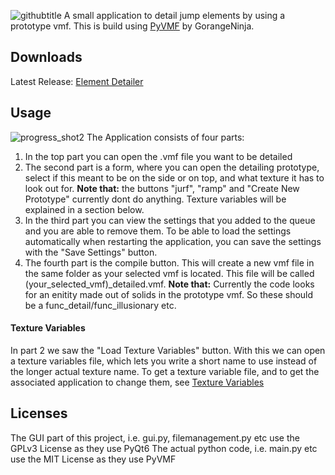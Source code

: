 ![githubtitle](https://user-images.githubusercontent.com/61150608/164681591-5dac7223-fb4e-4342-ae0d-3e1bd81bfd41.png)
A small application to detail jump elements by using a prototype vmf. This is build using [PyVMF](https://github.com/GorangeNinja/PyVMF) by GorangeNinja.

## Downloads
Latest Release:
[Element Detailer](https://github.com/Gerb-24/Element-Detailer/releases/latest)

## Usage
![progress_shot2](https://user-images.githubusercontent.com/61150608/164649282-32b6be87-004f-445e-8e22-ed0132935f0e.png)
The Application consists of four parts:
1. In the top part you can open the .vmf file you want to be detailed
2. The second part is a form, where you can open the detailing prototype, select if this meant to be on the side or on top, and what texture it has to look out for. **Note that:** the buttons "jurf", "ramp" and "Create New Prototype" currently dont do anything. Texture variables will be explained in a section below.
3. In the third part you can view the settings that you added to the queue and you are able to remove them. To be able to load the settings automatically when restarting the application, you can save the settings with the "Save Settings" button.
4. The fourth part is the compile button. This will create a new vmf file in the same folder as your selected vmf is located. This file will be called (your_selected_vmf)_detailed.vmf. **Note that:** Currently the code looks for an enitity made out of solids in the prototype vmf. So these should be a func_detail/func_illusionary etc.

#### Texture Variables
In part 2 we saw the "Load Texture Variables" button. With this we can open a texture variables file, which lets you write a short name to use instead of the longer actual texture name. To get a texture variable file, and to get the associated application to change them, see [Texture Variables](https://github.com/Gerb-24/Texture-Variables)


## Licenses
The GUI part of this project, i.e. gui.py, filemanagement.py etc use the GPLv3 License as they use PyQt6
The actual python code, i.e. main.py etc use the MIT License as they use PyVMF

